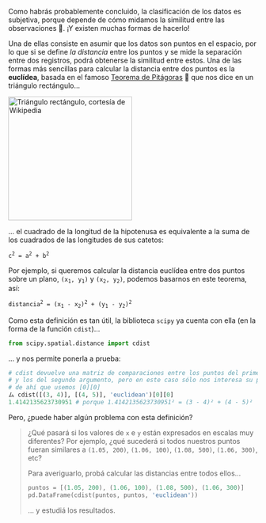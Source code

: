 Como habrás probablemente concluido, la clasificación de los datos es subjetiva, porque depende de cómo midamos la similitud entre las observaciones :straight_ruler:. ¡Y existen muchas formas de hacerlo! 

Una de ellas consiste en asumir que los datos son puntos en el espacio, por lo que si se define _la distancia_ entre los puntos y se mide la separación entre dos registros, podrá obtenerse la similitud entre estos. Una de las formas más sencillas para calcular la distancia entre dos puntos es la **euclídea**, basada en el famoso [Teorema de Pitágoras](https://es.wikipedia.org/wiki/Teorema_de_Pit%C3%A1goras) 📐 que nos dice en un triángulo rectángulo...

<a href="https://commons.wikimedia.org/w/index.php?curid=617373" target="_blank"><img src="https://upload.wikimedia.org/wikipedia/commons/thumb/6/6f/Rtriangle.svg/346px-Rtriangle.svg.png?20190718074431" alt="Triángulo rectángulo, cortesía de Wikipedia" width="250px" height="auto"></a>


... el cuadrado de la longitud de la hipotenusa es equivalente a la suma de los cuadrados de las longitudes de sus catetos:

<pre>
<code>c<sup>2</sup> = a<sup>2</sup> + b<sup>2</sup></code>
</pre>

Por ejemplo, si queremos calcular la distancia euclídea entre dos puntos sobre un plano, <code>(x<sub>1</sub>, y<sub>1</sub>)</code> y <code>(x<sub>2</sub>, y<sub>2</sub>)</code>, podemos basarnos en este teorema, así:

<pre>
<code>distancia<sup>2</sup> = (x<sub>1</sub> - x<sub>2</sub>)<sup>2</sup> + (y<sub>1</sub> - y<sub>2</sub>)<sup>2</sup></code>
</pre>

Como esta definición es tan útil, la biblioteca `scipy` ya cuenta con ella (en la forma de la función `cdist`)...

```python
from scipy.spatial.distance import cdist
```

... y nos permite ponerla a prueba: 

```python
# cdist devuelve una matriz de comparaciones entre los puntos del primer argumento
# y los del segundo argumento, pero en este caso sólo nos interesa su primer y único valor
# de ahí que usemos [0][0]
ム cdist([(3, 4)], [(4, 5)], 'euclidean')[0][0]
1.4142135623730951 # porque 1.4142135623730951² = (3 - 4)² + (4 - 5)²
```

Pero, ¿puede haber algún problema con esta definición? 

> ¿Qué pasará si los valores de `x` e `y` están expresados en escalas muy diferentes? Por ejemplo, ¿qué sucederá si todos nuestros puntos fueran similares a `(1.05, 200)`, `(1.06, 100)`, `(1.08, 500)`, `(1.06, 300)`, etc?
> 
> Para averiguarlo, probá calcular las distancias entre todos ellos...
>
> ```python
> puntos = [(1.05, 200), (1.06, 100), (1.08, 500), (1.06, 300)]
> pd.DataFrame(cdist(puntos, puntos, 'euclidean'))
> ```
> ... y estudiá los resultados. 



